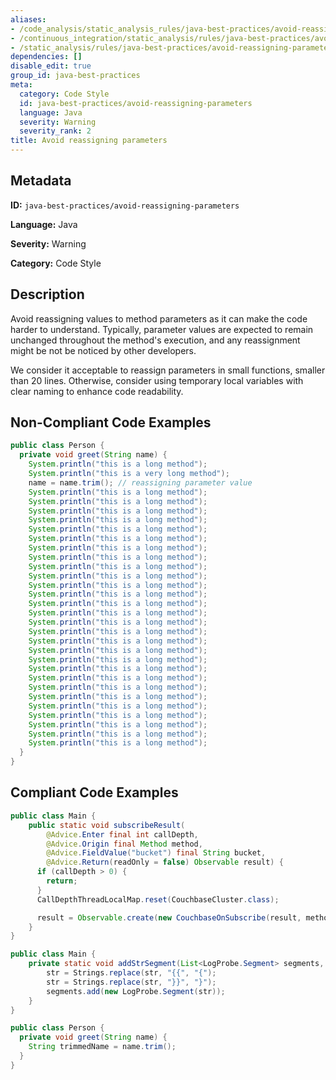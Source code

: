 ```yaml
---
aliases:
- /code_analysis/static_analysis_rules/java-best-practices/avoid-reassigning-parameters
- /continuous_integration/static_analysis/rules/java-best-practices/avoid-reassigning-parameters
- /static_analysis/rules/java-best-practices/avoid-reassigning-parameters
dependencies: []
disable_edit: true
group_id: java-best-practices
meta:
  category: Code Style
  id: java-best-practices/avoid-reassigning-parameters
  language: Java
  severity: Warning
  severity_rank: 2
title: Avoid reassigning parameters
---
```

<!--  SOURCED FROM https://github.com/DataDog/datadog-static-analyzer-rule-docs -->


## Metadata
**ID:** `java-best-practices/avoid-reassigning-parameters`

**Language:** Java

**Severity:** Warning

**Category:** Code Style

## Description
Avoid reassigning values to method parameters as it can make the code harder to understand. Typically, parameter values are expected to remain unchanged throughout the method's execution, and any reassignment might be not be noticed by other developers.

We consider it acceptable to reassign parameters in small functions, smaller than 20 lines. Otherwise, consider using temporary local variables with clear naming to enhance code readability.

## Non-Compliant Code Examples
```java
public class Person {
  private void greet(String name) {
    System.println("this is a long method");
    System.println("this is a very long method");
    name = name.trim(); // reassigning parameter value
    System.println("this is a long method");
    System.println("this is a long method");
    System.println("this is a long method");
    System.println("this is a long method");
    System.println("this is a long method");
    System.println("this is a long method");
    System.println("this is a long method");
    System.println("this is a long method");
    System.println("this is a long method");
    System.println("this is a long method");
    System.println("this is a long method");
    System.println("this is a long method");
    System.println("this is a long method");
    System.println("this is a long method");
    System.println("this is a long method");
    System.println("this is a long method");
    System.println("this is a long method");
    System.println("this is a long method");
    System.println("this is a long method");
    System.println("this is a long method");
    System.println("this is a long method");
    System.println("this is a long method");
    System.println("this is a long method");
    System.println("this is a long method");
    System.println("this is a long method");
    System.println("this is a long method");
    System.println("this is a long method");
    System.println("this is a long method");
  }
}
```

## Compliant Code Examples
```java
public class Main {
    public static void subscribeResult(
        @Advice.Enter final int callDepth,
        @Advice.Origin final Method method,
        @Advice.FieldValue("bucket") final String bucket,
        @Advice.Return(readOnly = false) Observable result) {
      if (callDepth > 0) {
        return;
      }
      CallDepthThreadLocalMap.reset(CouchbaseCluster.class);

      result = Observable.create(new CouchbaseOnSubscribe(result, method, bucket));
    }
}
```

```java
public class Main {
    private static void addStrSegment(List<LogProbe.Segment> segments, String str) {
        str = Strings.replace(str, "{{", "{");
        str = Strings.replace(str, "}}", "}");
        segments.add(new LogProbe.Segment(str));
    }
}
```

```java
public class Person {
  private void greet(String name) {
    String trimmedName = name.trim();
  }
}
```
